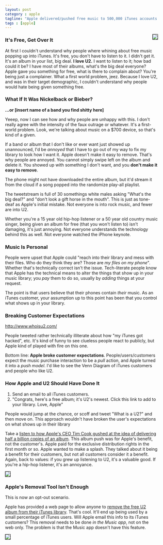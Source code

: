 ```yaml
---
layout: post
category : apple
tagline: "Apple delivered/pushed free music to 500,000 iTunes accounts. Some people reacted negatively, and it's kind of understandable."
tags : [apple]
---
```


<style type="text/css">img {border: 1px solid black}</style>

<img src="http://i.imgur.com/BPT0SmGm.jpg" style="float:right" />

### It's Free, Get Over It

At first I couldn't understand why people where whining about free music popping up into iTunes. It's free, you don't have to listen to it. I didn't get it. It's an album in your list, big deal. **I love U2.**
I want to listen to it; how bad could it be? I have most of their albums, what's the big deal everyone? Apple gave you something for free, what is there to complain about? You're being just a complainer. What a first world problem, jeez. Because I love U2, and was in their target demographic, I couldn't understand why people would hate being given something free.

### What If It Was Nickelback or Bieber?

**...or [insert name of a band you find shitty here]**

Yeeep, now I can see how and why people are unhappy with this. I don't really agree with the intensity of the faux outrage or whatever. It's a first-world problem. Look, we're talking about music on a $700 device, so that's kind of a given.

If a band or album that I don't like or ever want just showed up unannounced, I'd be *annoyed* that I have to go out of my way to fix my library to look how I want it. Apple doesn't make it easy to remove. That's why people are annoyed. You cannot simply swipe left on the album and delete it. You showed up with something I don't want, and you **don't make it easy to remove**.

The phone might not have downloaded the entire album, but it'd stream it from the cloud if a song popped into the randomize play-all playlist.

The tweetstream is full of 30 somethings white males asking "What's the big deal?" and "don't look a gift horse in the mouth". This is just as tone-deaf as Apple's initial mistake. Not everyone is into rock music, and fewer are into U2.

Whether you're a 15 year old hip-hop listener or a 50 year old country music singer, being given an album for free (that you won't listen to) isn't damaging, it's just annoying. Not everyone understands the technology behind this as well. Not everyone watched the iPhone keynote.

### Music Is Personal

People were upset that Apple could "reach into their library and mess with their files. Who do they think they are? Those are *my files on my phone*". Whether that's technically correct isn't the issue. Tech-literate people know that Apple has the technical means to alter the things that show up in your music library; you *pay* them to do so, usually by *adding* things at your request.

The point is that users believe that their phones contain *their* music. As an iTunes customer, your assumption up to this point has been that you control what shows up in your library. 

### Breaking Customer Expectations

http://www.whoisu2.com/

People tweeted rather technically illiterate about how "my iTunes got hacked", etc. It's kind of funny to see clueless people react to publicly, but Apple kind of played with fire on this one.

Bottom line: **Apple broke customer expectations**. People/users/customers expect the music purchase interaction to be a *pull* action, and Apple turned it into a *push model*. I'd like to see the Venn Diagram of iTunes customers and people who like U2.

### How Apple and U2 Should Have Done It

1. Send an email to all iTunes customers. 
2. "Congrats, here's a free album; it's U2's newest. Click this link to add to your library. Love, Apple"

People would jump at the chance, or scoff and tweet "What is a U2?" and then move on. This approach wouldn't have broken the user's expectations on what shows up in their library 

Take a [listen to how Apple's CEO Tim Cook gushed at the idea of delivering half a billion copies of an album](https://www.youtube.com/watch?v=38IqQpwPe7s#t=6696). This album push was for Apple's benefit, not the customer's. Apple paid for the exclusive distribution rights in the first month or so. Apple wanted to make a splash. They talked about it being a benefit for their customers, but not all customers consider it a benefit. Again, back to values: if you grew up listening to U2, it's a valuable good. If you're a hip-hop listener, it's an annoyance.

![](http://i.imgur.com/VZJjlkkl.png)

### Apple's Removal Tool Isn't Enough

This is now an opt-out scenario. 

Apple has provided a web page to allow anyone to [remove the free U2 album from their iTunes library](http://support.apple.com/kb/HT6439). That's cool. It'll end up being used by a small percentage of iTunes users. Will Apple email this info to its iTunes customers? This removal needs to be done *in the Music app*, not on the web only. The problem is that the Music app doesn't have this feature. 

![](http://i.imgur.com/gNlXG8y.png)
     
